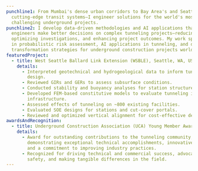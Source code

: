 ```yaml
---
punchline1: From Mumbai's dense urban corridors to Bay Area's and Seattle's
  cutting-edge transit systems—I engineer solutions for the world's most
  challenging underground projects.
punchline2: I develop data-driven methodologies and AI applications that help
  engineers make better decisions on complex tunneling projects—reducing risk,
  optimizing investigations, and enhancing project outcomes. My work specializes
  in probabilistic risk assessment, AI applications in tunneling, and digital
  transformation strategies for underground construction projects worldwide.
featuredProject:
  - title: West Seattle Ballard Link Extension (WSBLE), Seattle, WA, USA
    details:
      - Interpreted geotechnical and hydrogeological data to inform tunnel
        design.
      - Reviewed GIRs and GERs to assess subsurface conditions.
      - Conducted stability and buoyancy analyses for station structures.
      - Developed FEM-based constitutive models to evaluate tunneling impacts on
        infrastructure.
      - Assessed effects of tunneling on ~800 existing facilities.
      - Evaluated SOE designs for stations and cut-cover portals.
      - Reviewed and optimized vertical alignment for cost-effective design.
awardsAndRecognition:
  - title: Underground Construction Association (UCA) Young Member Award, 2024
    details:
      - Award for outstanding contributions to the tunneling community,
        demonstrating exceptional technical accomplishments, innovative ideas,
        and a commitment to improving industry practices.
      - Recognized for driving technical and commercial success, advocating for
        safety, and making tangible differences in the field.
---
```

<!-- ---
headline: Rajat's Portfolio
description: "I am a geotechnical and tunneling engineer with national and
  international design and construction support experience for tunnels and
  complex underground structures. I have served as the geotechnical and
  tunneling engineer on numerous projects and have performed engineering
  analyses for the design of tunnel segmental linings, analysis of shaft
  excavations and cut-and-cover structures TBM operation and face pressures,
  soil-structure interaction analysis and construction impact assessment on
  structures due to tunneling. I am proficient in designing automated
  engineering workflows and methodologies for optimizing tunnel construction
  efficiency and is adept at developing intelligent digital tools and software
  for tunnel risk management, geotechnical parameter uncertainty modeling, and
  investigating impacts of TBM ground interaction. Previously, I have served as
  the Chair of the Underground Construction Association (UCA) Young Members’
  committee and was awarded the 2024 UCA Young Tunneler Award at the North
  American Tunneling Conference in Nashville. I am actively involved in
  co-authoring the chapters for recommendations on face support pressures in
  mechanized tunneling and tunneling induced ground deformation with the
  International Tunneling Association (ITA) working groups. "
writing:
  - title: "Spaces vs. Tabs: The Indentation Debate Continues"
    date: 2024-04-08
    link: /blog/spaces-vs-tabs
    description: Explore the enduring debate between using spaces and tabs for code
      indentation, and why this choice matters more than you might think.
  - title: The Power of Static Typing in Programming
    date: 2024-04-07
    link: /blog/static-typing
    description: In the ever-evolving landscape of software development, the debate
      between dynamic and static typing continues to be a hot topic.
  - title: "Embracing Vim: The Unsung Hero of Code Editors"
    date: 2024-04-09
    link: /blog/vim
    description: Discover why Vim, with its steep learning curve, remains a beloved
      tool among developers for editing code efficiently and effectively.
speaking:
  - title: Tech Leadership Podcast
    date: "2025"
    link: https://example.com/podcast1
    description: Discussing the future of technology leadership and organizational culture.
  - title: Innovation Summit Keynote
    date: "2024"
    link: https://example.com/keynote
    description: Keynote presentation on digital innovation strategies.
  - title: Industry Insights Webinar
    date: "2024"
    link: https://example.com/webinar
    description: Panel discussion on emerging trends in technology.
publications:
  - title: Digital Strategy in the Modern Era
    date: "2024"
    link: https://example.com/paper1
    description: Published in Journal of Digital Innovation.
  - title: Organizational Learning and Technology Adoption
    date: "2023"
    link: https://example.com/paper2
    description: Conference proceedings, International Technology Conference.
research: >
  My research focuses on the intersection of technology, leadership, and
  organizational behavior. I'm particularly interested in how digital
  transformation affects human-centered design and decision-making processes.


  Current areas of investigation include artificial intelligence ethics, collaborative technologies, and the future of work in distributed organizations.
contact:
  email: your.email@example.com
  twitter: https://twitter.com/yourusername
  linkedin: https://linkedin.com/in/yourusername
--- -->
